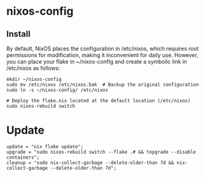 # nixos-config

## Install

By default, NixOS places the configuration in /etc/nixos, which requires root permissions for modification, making it inconvenient for daily use. However, you can place your flake in ~/nixos-config and create a symbolic link in /etc/nixos as follows:

```shell
mkdir ~/nixos-config
sudo mv /etc/nixos /etc/nixos.bak  # Backup the original configuration
sudo ln -s ~/nixos-config/ /etc/nixos

# Deploy the flake.nix located at the default location (/etc/nixos)
sudo nixos-rebuild switch
```

# Update

```shell
update = "nix flake update";
upgrade = "sudo nixos-rebuild switch --flake .# && topgrade --disable containers";
cleanup = "sudo nix-collect-garbage --delete-older-than 7d && nix-collect-garbage --delete-older-than 7d";
```
